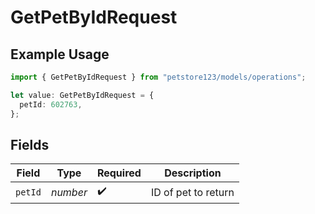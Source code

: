# GetPetByIdRequest

## Example Usage

```typescript
import { GetPetByIdRequest } from "petstore123/models/operations";

let value: GetPetByIdRequest = {
  petId: 602763,
};
```

## Fields

| Field               | Type                | Required            | Description         |
| ------------------- | ------------------- | ------------------- | ------------------- |
| `petId`             | *number*            | :heavy_check_mark:  | ID of pet to return |